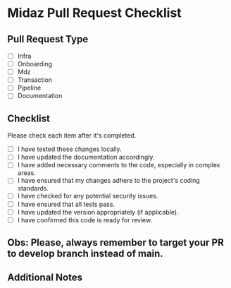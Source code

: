 # Midaz Pull Request Checklist

## Pull Request Type
[//]: # (Check the appropriate box for the type of pull request.)

- [ ] Infra
- [ ] Onboarding
- [ ] Mdz
- [ ] Transaction
- [ ] Pipeline
- [ ] Documentation

## Checklist
Please check each item after it's completed.

- [ ] I have tested these changes locally.
- [ ] I have updated the documentation accordingly.
- [ ] I have added necessary comments to the code, especially in complex areas.
- [ ] I have ensured that my changes adhere to the project's coding standards.
- [ ] I have checked for any potential security issues.
- [ ] I have ensured that all tests pass.
- [ ] I have updated the version appropriately (if applicable).
- [ ] I have confirmed this code is ready for review.

## Obs: Please, always remember to target your PR to develop branch instead of main.
## Additional Notes
[//]: # (Add any additional notes, context, or explanation that could be helpful for reviewers.)
